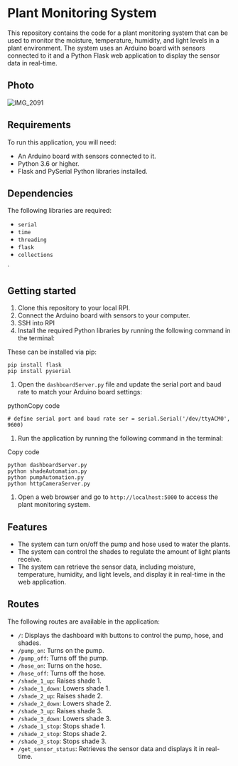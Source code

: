 Plant Monitoring System
=======================

This repository contains the code for a plant monitoring system that can be used to monitor the moisture, temperature, humidity, and light levels in a plant environment. The system uses an Arduino board with sensors connected to it and a Python Flask web application to display the sensor data in real-time.

Photo
-----
![IMG_2091](https://user-images.githubusercontent.com/20326910/236612451-cef785e5-bb2e-4f10-9279-13cb09384d4c.png)

Requirements
------------

To run this application, you will need:

-   An Arduino board with sensors connected to it.
-   Python 3.6 or higher.
-   Flask and PySerial Python libraries installed.

Dependencies
------------

The following libraries are required:

-   `serial`
-   `time`
-   `threading`
-   `flask`
-   `collections`

`

Getting started
---------------

1.  Clone this repository to your local RPI.
2.  Connect the Arduino board with sensors to your computer.
3.  SSH into RPI 
4.  Install the required Python libraries by running the following command in the terminal:

These can be installed via pip:

```
pip install flask 
pip install pyserial
```

1.  Open the `dashboardServer.py` file and update the serial port and baud rate to match your Arduino board settings:

pythonCopy code

`# define serial port and baud rate
ser = serial.Serial('/dev/ttyACM0', 9600)`

1.  Run the application by running the following command in the terminal:

Copy code


```
python dashboardServer.py
python shadeAutomation.py
python pumpAutomation.py
python httpCameraServer.py
```

1.  Open a web browser and go to `http://localhost:5000` to access the plant monitoring system.



Features
--------

-   The system can turn on/off the pump and hose used to water the plants.
-   The system can control the shades to regulate the amount of light plants receive.
-   The system can retrieve the sensor data, including moisture, temperature, humidity, and light levels, and display it in real-time in the web application.

Routes
------

The following routes are available in the application:

-   `/`: Displays the dashboard with buttons to control the pump, hose, and shades.
-   `/pump_on`: Turns on the pump.
-   `/pump_off`: Turns off the pump.
-   `/hose_on`: Turns on the hose.
-   `/hose_off`: Turns off the hose.
-   `/shade_1_up`: Raises shade 1.
-   `/shade_1_down`: Lowers shade 1.
-   `/shade_2_up`: Raises shade 2.
-   `/shade_2_down`: Lowers shade 2.
-   `/shade_3_up`: Raises shade 3.
-   `/shade_3_down`: Lowers shade 3.
-   `/shade_1_stop`: Stops shade 1.
-   `/shade_2_stop`: Stops shade 2.
-   `/shade_3_stop`: Stops shade 3.
-   `/get_sensor_status`: Retrieves the sensor data and displays it in real-time.

